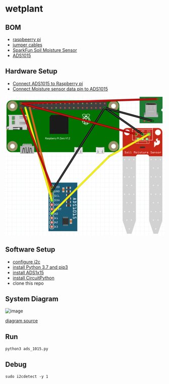 # wetplant


## BOM
- [raspbeerry pi](https://www.adafruit.com/product/3708)
- [jumper cables](https://www.digikey.com/en/products/filter/jumper-wire/640)
- [SparkFun Soil Moisture Sensor](https://www.sparkfun.com/products/13322)
- [ADS1015](https://www.adafruit.com/product/1083)

## Hardware Setup
- [Connect ADS1015 to Raspberry pi](https://learn.adafruit.com/adafruit-4-channel-adc-breakouts/python-circuitpython)
- [Connect Moisture sensor data pin to ADS1015](https://learn.sparkfun.com/tutorials/soil-moisture-sensor-hookup-guide)

![wetplant.png](wetplant.png)

## Software Setup
- [configure i2c](https://learn.adafruit.com/adafruits-raspberry-pi-lesson-4-gpio-setup/configuring-i2c)
- [install Python 3.7 and pip3](https://projects.raspberrypi.org/en/projects/generic-python-install-python3)
- [install ADS1x15](https://github.com/adafruit/Adafruit_CircuitPython_ADS1x15)
- [install CircuitPython](https://learn.adafruit.com/circuitpython-on-raspberrypi-linux/installing-circuitpython-on-raspberry-pi)
- clone this repo

## System Diagram
![image](https://user-images.githubusercontent.com/100881577/164335028-f254804b-b343-4638-8664-fd0adc0ec752.png)

[diagram source](https://lucid.app/lucidchart/2eec7ba2-0517-498e-aeae-fe33b89c26c0/edit?invitationId=inv_d6d0301f-1a2d-41be-aa62-abd66d372e15&page=0_0#)

## Run
```shell
python3 ads_1015.py
```
## Debug
```shell
sudo i2cdetect -y 1
```
